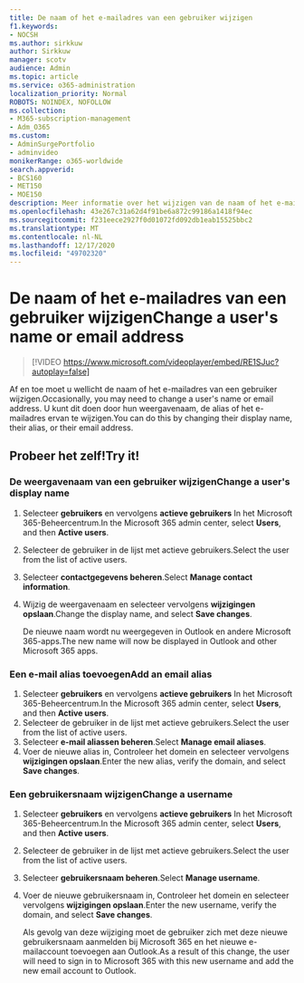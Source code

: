 ```yaml
---
title: De naam of het e-mailadres van een gebruiker wijzigen
f1.keywords:
- NOCSH
ms.author: sirkkuw
author: Sirkkuw
manager: scotv
audience: Admin
ms.topic: article
ms.service: o365-administration
localization_priority: Normal
ROBOTS: NOINDEX, NOFOLLOW
ms.collection:
- M365-subscription-management
- Adm_O365
ms.custom:
- AdminSurgePortfolio
- adminvideo
monikerRange: o365-worldwide
search.appverid:
- BCS160
- MET150
- MOE150
description: Meer informatie over het wijzigen van de naam of het e-mailadres van een gebruiker.
ms.openlocfilehash: 43e267c31a62d4f91be6a872c99186a1418f94ec
ms.sourcegitcommit: f231eece2927f0d01072fd092db1eab15525bbc2
ms.translationtype: MT
ms.contentlocale: nl-NL
ms.lasthandoff: 12/17/2020
ms.locfileid: "49702320"
---
```

# <a name="change-a-users-name-or-email-address"></a><span data-ttu-id="c103d-103">De naam of het e-mailadres van een gebruiker wijzigen</span><span class="sxs-lookup"><span data-stu-id="c103d-103">Change a user's name or email address</span></span>

> [!VIDEO https://www.microsoft.com/videoplayer/embed/RE1SJuc?autoplay=false]

<span data-ttu-id="c103d-104">Af en toe moet u wellicht de naam of het e-mailadres van een gebruiker wijzigen.</span><span class="sxs-lookup"><span data-stu-id="c103d-104">Occasionally, you may need to change a user's name or email address.</span></span> <span data-ttu-id="c103d-105">U kunt dit doen door hun weergavenaam, de alias of het e-mailadres ervan te wijzigen.</span><span class="sxs-lookup"><span data-stu-id="c103d-105">You can do this by changing their display name, their alias, or their email address.</span></span> 

## <a name="try-it"></a><span data-ttu-id="c103d-106">Probeer het zelf!</span><span class="sxs-lookup"><span data-stu-id="c103d-106">Try it!</span></span>

### <a name="change-a-users-display-name"></a><span data-ttu-id="c103d-107">De weergavenaam van een gebruiker wijzigen</span><span class="sxs-lookup"><span data-stu-id="c103d-107">Change a user's display name</span></span>

1. <span data-ttu-id="c103d-108">Selecteer **gebruikers** en vervolgens **actieve gebruikers** In het Microsoft 365-Beheercentrum.</span><span class="sxs-lookup"><span data-stu-id="c103d-108">In the Microsoft 365 admin center, select **Users**, and then **Active users**.</span></span>
1. <span data-ttu-id="c103d-109">Selecteer de gebruiker in de lijst met actieve gebruikers.</span><span class="sxs-lookup"><span data-stu-id="c103d-109">Select the user from the list of active users.</span></span>
1. <span data-ttu-id="c103d-110">Selecteer **contactgegevens beheren**.</span><span class="sxs-lookup"><span data-stu-id="c103d-110">Select **Manage contact information**.</span></span>
1. <span data-ttu-id="c103d-111">Wijzig de weergavenaam en selecteer vervolgens **wijzigingen opslaan**.</span><span class="sxs-lookup"><span data-stu-id="c103d-111">Change the display name, and select **Save changes**.</span></span>

    <span data-ttu-id="c103d-112">De nieuwe naam wordt nu weergegeven in Outlook en andere Microsoft 365-apps.</span><span class="sxs-lookup"><span data-stu-id="c103d-112">The new name will now be displayed in Outlook and other Microsoft 365 apps.</span></span>

### <a name="add-an-email-alias"></a><span data-ttu-id="c103d-113">Een e-mail alias toevoegen</span><span class="sxs-lookup"><span data-stu-id="c103d-113">Add an email alias</span></span>

1. <span data-ttu-id="c103d-114">Selecteer **gebruikers** en vervolgens **actieve gebruikers** In het Microsoft 365-Beheercentrum.</span><span class="sxs-lookup"><span data-stu-id="c103d-114">In the Microsoft 365 admin center, select **Users**, and then **Active users**.</span></span>
1. <span data-ttu-id="c103d-115">Selecteer de gebruiker in de lijst met actieve gebruikers.</span><span class="sxs-lookup"><span data-stu-id="c103d-115">Select the user from the list of active users.</span></span>
1. <span data-ttu-id="c103d-116">Selecteer **e-mail aliassen beheren**.</span><span class="sxs-lookup"><span data-stu-id="c103d-116">Select **Manage email aliases**.</span></span>
1. <span data-ttu-id="c103d-117">Voer de nieuwe alias in, Controleer het domein en selecteer vervolgens **wijzigingen opslaan**.</span><span class="sxs-lookup"><span data-stu-id="c103d-117">Enter the new alias, verify the domain, and select **Save changes**.</span></span>

### <a name="change-a-username"></a><span data-ttu-id="c103d-118">Een gebruikersnaam wijzigen</span><span class="sxs-lookup"><span data-stu-id="c103d-118">Change a username</span></span>

1. <span data-ttu-id="c103d-119">Selecteer **gebruikers** en vervolgens **actieve gebruikers** In het Microsoft 365-Beheercentrum.</span><span class="sxs-lookup"><span data-stu-id="c103d-119">In the Microsoft 365 admin center, select **Users**, and then **Active users**.</span></span>
1. <span data-ttu-id="c103d-120">Selecteer de gebruiker in de lijst met actieve gebruikers.</span><span class="sxs-lookup"><span data-stu-id="c103d-120">Select the user from the list of active users.</span></span>
1. <span data-ttu-id="c103d-121">Selecteer **gebruikersnaam beheren**.</span><span class="sxs-lookup"><span data-stu-id="c103d-121">Select **Manage username**.</span></span>
1. <span data-ttu-id="c103d-122">Voer de nieuwe gebruikersnaam in, Controleer het domein en selecteer vervolgens **wijzigingen opslaan**.</span><span class="sxs-lookup"><span data-stu-id="c103d-122">Enter the new username, verify the domain, and select **Save changes**.</span></span>

    <span data-ttu-id="c103d-123">Als gevolg van deze wijziging moet de gebruiker zich met deze nieuwe gebruikersnaam aanmelden bij Microsoft 365 en het nieuwe e-mailaccount toevoegen aan Outlook.</span><span class="sxs-lookup"><span data-stu-id="c103d-123">As a result of this change, the user will need to sign in to Microsoft 365 with this new username and add the new email account to Outlook.</span></span>
